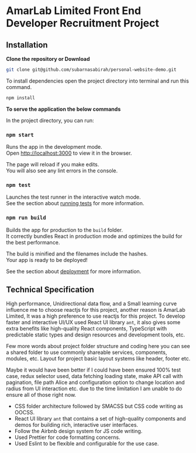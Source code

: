 # AmarLab Limited Front End Developer Recruitment Project

## Installation

**Clone the repository or Download**

```bash
git clone git@github.com/subarnasabirah/personal-website-demo.git

```

To install dependencies open the project directory into terminal and run this command.

```bash
npm install
```

**To serve the application the below commands**

In the project directory, you can run:

### `npm start`

Runs the app in the development mode.\
Open [http://localhost:3000](http://localhost:3000) to view it in the browser.

The page will reload if you make edits.\
You will also see any lint errors in the console.

### `npm test`

Launches the test runner in the interactive watch mode.\
See the section about [running tests](https://facebook.github.io/create-react-app/docs/running-tests) for more information.

### `npm run build`

Builds the app for production to the `build` folder.\
It correctly bundles React in production mode and optimizes the build for the best performance.

The build is minified and the filenames include the hashes.\
Your app is ready to be deployed!

See the section about [deployment](https://facebook.github.io/create-react-app/docs/deployment) for more information.

## Technical Specification

High performance, Unidirectional data flow, and a Small learning curve influence me to choose reactjs for this project,
another reason is AmarLab Limited, It was a high preference to use reactjs for this project. To develop faster and interactive UI/UX used React UI library `ant`, it also gives some extra benefits like high-quality React components, TypeScript with
predictable static types and design resources and development tools, etc.

Few more words about project folder structure and coding here you can see a shared folder to use commonly shareable services,
components, modules, etc. Layout for project basic layout systems like header, footer etc.

Maybe it would have been better if I could have been ensured 100% test case, redux selector used, data fetching loading
state, make API call with pagination, file path Alice and configuration option to change location and radius from UI
interaction etc. due to the time limitation I am unable to do ensure all of those right now.

- CSS folder architecture followed by SMACSS but CSS code writing as OOCSS.
- React UI library `ant` that contains a set of high-quality components and demos for building rich, interactive user interfaces.
- Follow the Airbnb design system for JS code writing.
- Used Prettier for code formatting concerns.
- Used Eslint to be flexible and configurable for the use case.
